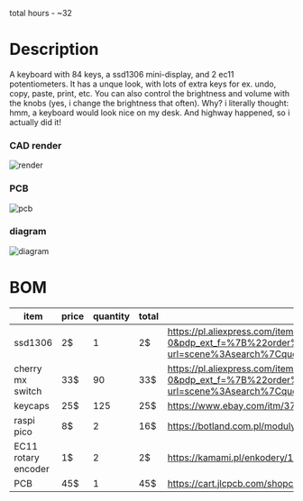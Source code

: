 total hours - ~32

# Description
A keyboard with 84 keys, a ssd1306 mini-display, and 2 ec11 potentiometers. It has a unque look, with lots of extra keys for ex. undo, copy, paste, print, etc. You can also control the brightness and volume with the knobs (yes, i change the brightness that often).
Why? i literally thought: hmm, a keyboard would look nice on my desk. And highway happened, so i actually did it! 

### CAD render
![render](https://hc-cdn.hel1.your-objectstorage.com/s/v3/d0eab22775c84caf115bfd71459afeed4cdb2cf6_image.png)
### PCB
![pcb](https://hc-cdn.hel1.your-objectstorage.com/s/v3/3c2d560d73fbcfa300aea3b5a6197051bd6ed226_image.png)
### diagram
![diagram](https://hc-cdn.hel1.your-objectstorage.com/s/v3/7625c8abc3ae897c2e5a68bde3e9c7f6704b5ae4_image.png)


# BOM
| item        | price   | quantity | total | link |
| ----------- | ------- | -------- | ----- | ---- |
| ssd1306     | 2$      | 1        | 2$    | https://pl.aliexpress.com/item/1005007755490093.html?spm=a2g0o.productlist.main.1.6c10EyamEyam6L&aem_p4p_detail=20250630235822166496048688330000078262&algo_pvid=038de64f-8493-4f19-a7da-75bfefd5f6e4&algo_exp_id=038de64f-8493-4f19-a7da-75bfefd5f6e4-0&pdp_ext_f=%7B%22order%22%3A%22867%22%2C%22eval%22%3A%221%22%7D&pdp_npi=4%40dis%21PLN%214.37%213.66%21%21%218.47%217.09%21%402103846917513531028413088edbc9%2112000046602990083%21sea%21PL%210%21ABX&curPageLogUid=qcVLLUaP9Bsu&utparam-url=scene%3Asearch%7Cquery_from%3A&search_p4p_id=20250630235822166496048688330000078262_1 |
| cherry mx switch | 33$ | 90 | 33$ | https://pl.aliexpress.com/item/1005007907313874.html?spm=a2g0o.productlist.main.1.6d43246478dk2s&aem_p4p_detail=202507010000501353885340096940000087764&algo_pvid=38e9dc26-609e-4778-bdfd-8964c1d5e858&algo_exp_id=38e9dc26-609e-4778-bdfd-8964c1d5e858-0&pdp_ext_f=%7B%22order%22%3A%22165%22%2C%22eval%22%3A%221%22%7D&pdp_npi=4%40dis%21PLN%2121.53%2117.95%21%21%215.83%214.86%21%40211b680e17513532500874294ef58c%2112000042798939807%21sea%21PL%210%21ABX&curPageLogUid=2yr5disCnjNM&utparam-url=scene%3Asearch%7Cquery_from%3A&search_p4p_id=202507010000501353885340096940000087764_1
| keycaps | 25$ | 125 | 25$ | https://www.ebay.com/itm/374554619019?var=643532147086&utm_source=chatgpt.com
| raspi pico | 8$ | 2 | 16$ | https://botland.com.pl/moduly-i-zestawy-do-raspberry-pi-pico/21574-raspberry-pi-pico-w-rp2040-arm-cortex-m0-cyw43439-wifi-5056561803173.html
| EC11 rotary encoder | 1$ | 2 | 2$ | https://kamami.pl/enkodery/1191644-modul-encoder-impulsator-ec11-20-impulsow-z-przyciskiem-rotary-enkoder-5906623487332.html?gQT=1
| PCB | 45$ | 1 | 45$ | https://cart.jlcpcb.com/shopcart/cart/



